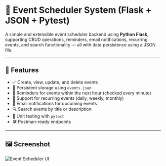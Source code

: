 # 📅 Event Scheduler System (Flask + JSON + Pytest)

A simple and extensible event scheduler backend using **Python Flask**, supporting CRUD operations, reminders, email notifications, recurring events, and search functionality — all with data persistence using a JSON file.

---

## 🚀 Features

- ✅ Create, view, update, and delete events
- 💾 Persistent storage using `events.json`
- 🔔 Reminders for events within the next hour (checked every minute)
- 🔁 Support for recurring events (daily, weekly, monthly)
- 📧 Email notifications for upcoming events
- 🔍 Search events by title or description
- 🧪 Unit testing with `pytest`
- 🛠️ Postman-ready endpoints

---
## 🖼️ Screenshot
![Event Scheduler UI](images/screenshot.jpg)
